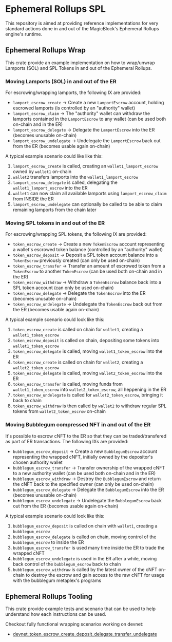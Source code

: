 # Ephemeral Rollups SPL

This repository is aimed at providing reference implementations for very standard actions done in and out of the MagicBlock's Ephemeral Rollups engine's runtime.

## Ephemeral Rollups Wrap

This crate provide an example implementation on how to wrap/unwrap Lamports (SOL) and SPL Tokens in and out of the Ephemeral Rollups.

### Moving Lamports (SOL) in and out of the ER

For escrowing/wrapping lamports, the following IX are provided:

- `lamport_escrow_create` -> Create a new `LamportEscrow` account, holding escrowed lamports (is controlled by an "authority" wallet)
- `lamport_escrow_claim` -> The "authority" wallet can withdraw the lamports contained in the `LamportEscrow` to any wallet (can be used both on-chain and in the ER)
- `lamport_escrow_delegate` -> Delegate the `LamportEscrow` into the ER (becomes unusable on-chain)
- `lamport_escrow_undelegate` -> Undelegate the `LamportEscrow` back out from the ER (becomes usable again on-chain)

A typical example scenario could like like this:

1) `lamport_escrow_create` is called, creating an `wallet1_lamport_escrow` owned by `wallet1` on-chain
2) `wallet2` transfers lamports into the `wallet1_lamport_escrow`
3) `lamport_escrow_delegate` is called, delegating the `wallet1_lamport_escrow` into the ER
4) `wallet1` can now claim all available lamports using `lamport_escrow_claim` from INSIDE the ER
5) `lamport_escrow_undelegate` can optionally be called to be able to claim remaining lamports from the chain later

### Moving SPL tokens in and out of the ER

For escrowing/wrapping SPL tokens, the following IX are provided:

- `token_escrow_create` -> Create a new `TokenEscrow` account representing a wallet's escrowed token balance (controlled by an "authority" wallet)
- `token_escrow_deposit` -> Deposit a SPL token account balance into a `TokenEscrow` previously created (can only be used on-chain)
- `token_escrow_transfer` -> Transfer an amount of escrowed token from a `TokenEscrow` to another `TokenEscrow` (can be used both on-chain and in the ER)
- `token_escrow_withdraw` -> Withdraw a `TokenEscrow` balance back into a SPL token account (can only be used on-chain)
- `token_escrow_delegate` -> Delegate the `TokenEscrow` into the ER (becomes unusable on-chain)
- `token_escrow_undelegate` -> Undelegate the `TokenEscrow` back out from the ER (becomes usable again on-chain)

A typical example scenario could look like this:

1) `token_escrow_create` is called on chain for `wallet1`, creating a `wallet1_token_escrow`
2) `token_escrow_deposit` is called on chain, depositing some tokens into `wallet1_token_escrow`
3) `token_escrow_delegate` is called, moving `wallet1_token_escrow` into the ER
4) `token_escrow_create` is called on chain for `wallet2`, creating a `wallet2_token_escrow`
5) `token_escrow_delegate` is called, moving `wallet2_token_escrow` into the ER
6) `token_escrow_transfer` is called, moving funds from `wallet1_token_escrow` into `wallet2_token_escrow`, all heppening in the ER
7) `token_escrow_undelegate` is called for `wallet2_token_escrow`, bringing it back to chain
8) `token_escrow_withdraw` is then called by `wallet2` to withdraw regular SPL tokens from `wallet2_token_escrow` on-chain

### Moving Bubblegum compressed NFT in and out of the ER

It's possible to escrow cNFT to the ER so that they can be traded/transfered as part of ER transactions. The following IXs are provided:

- `bubblegum_escrow_deposit` -> Create a new `BubblegumEscrow` account representing the wrapped cNFT, initially owned by the depositor's chosen authority wallet
- `bubblegum_escrow_transfer` -> Transfer ownership of the wrapped cNFT to a new authority wallet (can be used both on-chain and in the ER)
- `bubblegum_escrow_withdraw` -> Destroy the `BubblegumEscrow` and return the cNFT back to the specified owner (can only be used on-chain)
- `bubblegum_escrow_delegate` -> Delegate the `BubblegumEscrow` into the ER (becomes unusable on-chain)
- `bubblegum_escrow_undelegate` -> Undelegate the `BubblegumEscrow` back out from the ER (becomes usable again on-chain)

A typical example scenario could look like this:

1) `bubblegum_escrow_deposit` is called on chain with `wallet1`, creating a `bubblegum_escrow`
2) `bubblegum_escrow_delegate` is called on chain, moving control of the `bubblegum_escrow` to inside the ER
3) `bubblegum_escrow_transfer` is used many time inside the ER to trade the wrapped cNFT
4) `bubblegum_escrow_undelegate` is used in the ER after a while, moving back control of the `bubblegum_escrow` back to chain
5) `bubblegum_escrow_withdraw` is called by the latest owner of the cNFT on-chain to destroy the escrow and gain access to the raw cNFT for usage with the bubblegum metaplex's programs

## Ephemeral Rollups Tooling

This crate provide example tests and scenario that can be used to help understand how each instructions can be used.

Checkout fully functional wrapping scenarios working on devnet:

- [devnet_token_escrow_create_deposit_delegate_transfer_undelegate](https://github.com/magicblock-labs/ephemeral-rollups-spl/blob/main/ephemeral-rollups-tooling/tests/suites/devnet_token_escrow_create_deposit_delegate_transfer_undelegate.rs)
